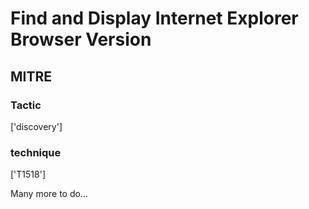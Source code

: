 # Find and Display Internet Explorer Browser Version

## MITRE

### Tactic
['discovery']

### technique
['T1518']

Many more to do...
